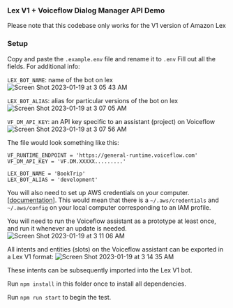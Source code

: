 ### Lex V1 + Voiceflow Dialog Manager API Demo

Please note that this codebase only works for the V1 version of Amazon Lex

### Setup

Copy and paste the `.example.env` file and rename it to `.env`
Fill out all the fields. For additional info:

`LEX_BOT_NAME`: name of the bot on lex
![Screen Shot 2023-01-19 at 3 05 43 AM](https://user-images.githubusercontent.com/5643574/213387727-4bcb2b4e-6d39-4359-bf56-bb0b9315e2a0.png)

`LEX_BOT_ALIAS`: alias for particular versions of the bot on lex
![Screen Shot 2023-01-19 at 3 07 05 AM](https://user-images.githubusercontent.com/5643574/213387940-8a2c50eb-d10a-4b35-8fee-b1ab7c553d32.png)

`VF_DM_API_KEY`: an API key specific to an assistant (project) on Voiceflow
![Screen Shot 2023-01-19 at 3 07 56 AM](https://user-images.githubusercontent.com/5643574/213388075-33ddaa5a-5791-45b5-9a4e-7567c1c152af.png)

The file would look something like this:

```
VF_RUNTIME_ENDPOINT = 'https://general-runtime.voiceflow.com'
VF_DM_API_KEY = 'VF.DM.XXXXX.........'

LEX_BOT_NAME = 'BookTrip'
LEX_BOT_ALIAS = 'development'
```

You will also need to set up AWS credentials on your computer. [[documentation](https://docs.aws.amazon.com/cli/latest/userguide/cli-configure-files.html)].
This would mean that there is a `~/.aws/credentials` and `~/.aws/config` on your local computer corresponding to an IAM profile.

You will need to run the Voiceflow assistant as a prototype at least once, and run it whenever an update is needed.
![Screen Shot 2023-01-19 at 3 11 06 AM](https://user-images.githubusercontent.com/5643574/213388675-48c87ded-881f-4f07-a5c9-5f310117a206.png)

All intents and entities (slots) on the Voiceflow assistant can be exported in a Lex V1 format:
![Screen Shot 2023-01-19 at 3 14 35 AM](https://user-images.githubusercontent.com/5643574/213389349-aa707bf2-1c6a-4d9a-a5a1-582a5c6a799a.png)

These intents can be subsequently imported into the Lex V1 bot.

Run `npm install` in this folder once to install all dependencies.

Run `npm run start` to begin the test.
